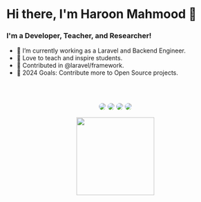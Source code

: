 # Hi there, I'm Haroon Mahmood 👋

### I'm a Developer, Teacher, and Researcher!
- 🔭 I’m currently working as a Laravel and Backend Engineer.    
- 📢 Love to teach and inspire students.
- 🙌 Contributed in @laravel/framework.
- 🥅 2024 Goals: Contribute more to Open Source projects.

<br />
<br />

<p align="center">
    <a href="https://www.facebook.com/haroon.mahmood.4276/"><img src="https://img.shields.io/badge/Haroon Mahmood-1877F2?style=for-the-badge&logo=facebook&logoColor=white" style="border-radius:8px"/></a>
    <a href="https://wa.me/923034243233?text=Hello!%20Greetings%20Haroon%20Mahmood.%0AI'm%20"><img src="https://img.shields.io/badge/Haroon Mahmood-25D366?style=for-the-badge&logo=whatsapp&logoColor=white" style="border-radius:8px" /></a>
    <a href="mailto:haroon.mahmood.4276@gmail.com?subject=Want%20to%20Hire&body=Greetings!%20Haroon%20Mahmood%0D%0AI'm"><img src="https://img.shields.io/badge/Haroon Mahmood-D14836?style=for-the-badge&logo=gmail&logoColor=white" style="border-radius:8px" /></a>
    <a href="https://www.linkedin.com/in/haroonmahmood4276/"><img src="https://img.shields.io/badge/Haroon Mahmood-0077B5?style=for-the-badge&logo=linkedin&logoColor=white" style="border-radius:8px" /></a>
</p>

<p align="center">
    <a href="https://github.com/haroon-mahmood-4276">
    <img height="180em" src="https://github-readme-stats-eight-theta.vercel.app/api/top-langs/?username=haroon-mahmood-4276&layout=compact&langs_count=8&theme=algolia"/>
    </a>
</p>
